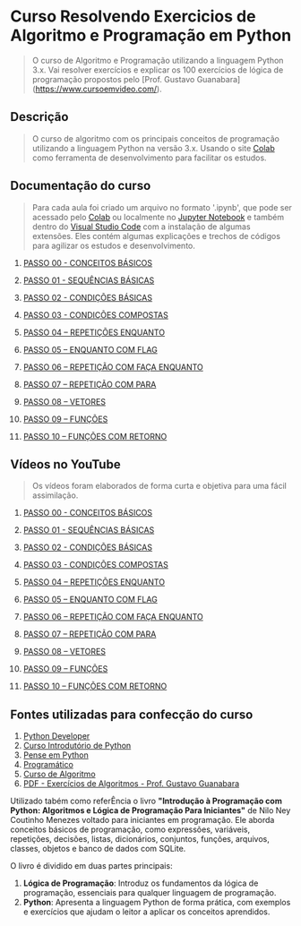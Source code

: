 # Curso Resolvendo Exercicios de Algoritmo e Programação em Python

> O curso de Algoritmo e Programação utilizando a linguagem Python 3.x. Vai resolver exercícios e explicar os 100 exercícios de lógica de programação propostos pelo [Prof. Gustavo Guanabara] (https://www.cursoemvideo.com/). 

## Descrição

> O curso de algoritmo com os principais conceitos de programação utilizando a linguagem Python na versão 3.x. Usando o site [Colab](https://colab.research.google.com/) como ferramenta de desenvolvimento para facilitar os estudos.

## Documentação do curso

> Para cada aula foi criado um arquivo no formato '.ipynb', que pode ser acessado pelo [Colab](https://colab.research.google.com/) ou localmente no [Jupyter Notebook](https://jupyter.org/) e também dentro do [Visual Studio Code](https://code.visualstudio.com/) com a instalação de algumas extensões. Eles contém algumas explicações e trechos de códigos para agilizar os estudos e desenvolvimento.

1. [PASSO 00 - CONCEITOS BÁSICOS](https://github.com/herlonrl/ResolvendoExerciciosLogicaPython/blob/main/PASSO_00_CONCEITOS_BASICOS.ipynb)

2. [PASSO 01 - SEQUÊNCIAS BÁSICAS](https://github.com/herlonrl/ResolvendoExerciciosLogicaPython/blob/main/PASSO_01_SEQUENCIAS_BASICAS.ipynb)

3. [PASSO 02 - CONDIÇÕES BÁSICAS](https://github.com/herlonrl/ResolvendoExerciciosLogicaPython/blob/main/PASSO_02_CONDICOES_BASICAS.ipynb)

4. [PASSO 03 - CONDIÇÕES COMPOSTAS](https://github.com/herlonrl/ResolvendoExerciciosLogicaPython/blob/main/PASSO_03_CONDICOES_COMPOSTAS.ipynb)

5. [PASSO 04 – REPETIÇÕES ENQUANTO](https://github.com/herlonrl/ResolvendoExerciciosLogicaPython/blob/main/PASSO_04_REPETICOES_ENQUANTO.ipynb)

6. [PASSO 05 – ENQUANTO COM FLAG](https://github.com/herlonrl/ResolvendoExerciciosLogicaPython/blob/main/PASSO_05_ENQUANTO_COM_FLAG.ipynb)

7. [PASSO 06 – REPETIÇÃO COM FAÇA ENQUANTO](https://github.com/herlonrl/ResolvendoExerciciosLogicaPython/blob/main/PASSO_06_REPETICAO_COM_FACA_ENQUANTO.ipynb)

8. [PASSO 07 – REPETIÇÃO COM PARA](https://github.com/herlonrl/ResolvendoExerciciosLogicaPython/blob/main/PASSO_07_REPETICAO_COM_PARA.ipynb)

9. [PASSO 08 – VETORES](https://github.com/herlonrl/ResolvendoExerciciosLogicaPython/blob/main/PASSO_08_VETORES.ipynb)

10. [PASSO 09 – FUNÇÕES](https://github.com/herlonrl/ResolvendoExerciciosLogicaPython/blob/main/PASSO_09_FUNCOES.ipynb)

11. [PASSO 10 – FUNÇÕES COM RETORNO](https://github.com/herlonrl/ResolvendoExerciciosLogicaPython/blob/main/PASSO_10_FUNCOES_COM_RETORNO.ipynb)


## Vídeos no YouTube

> Os vídeos foram elaborados de forma curta e objetiva para uma fácil assimilação.

1. [PASSO 00 - CONCEITOS BÁSICOS]()

2. [PASSO 01 - SEQUÊNCIAS BÁSICAS]()

3. [PASSO 02 - CONDIÇÕES BÁSICAS]()

4. [PASSO 03 - CONDIÇÕES COMPOSTAS]()

5. [PASSO 04 – REPETIÇÕES ENQUANTO]()

6. [PASSO 05 – ENQUANTO COM FLAG]()

7. [PASSO 06 – REPETIÇÃO COM FAÇA ENQUANTO]()

8. [PASSO 07 – REPETIÇÃO COM PARA]()

9. [PASSO 08 – VETORES]()

10. [PASSO 09 – FUNÇÕES]()

11. [PASSO 10 – FUNÇÕES COM RETORNO]()


## Fontes utilizadas para confecção do curso

1. [Python Developer](https://roadmap.sh/python)
2. [Curso Introdutório de Python](https://curso.grupysanca.com.br/pt/latest/index.html)
3. [Pense em Python](https://pense-python.caravela.club/introducao.html)
4. [Programático](https://programatico.com.br/)
5. [Curso de Algoritmo](https://www.cursoemvideo.com/curso/curso-de-algoritmo/)
6. [PDF - Exercícios de Algoritmos - Prof. Gustavo Guanabara](https://www.cursoemvideo.com/wp-content/uploads/2020/10/Exerci%CC%81cios-de-Algoritmos-1-100.pdf)

Utilizado tabém como referÊncia o livro **"Introdução à Programação com Python: Algoritmos e Lógica de Programação Para Iniciantes"** de Nilo Ney Coutinho Menezes voltado para iniciantes em programação. Ele aborda conceitos básicos de programação, como expressões, variáveis, repetições, decisões, listas, dicionários, conjuntos, funções, arquivos, classes, objetos e banco de dados com SQLite.

O livro é dividido em duas partes principais:
1. **Lógica de Programação**: Introduz os fundamentos da lógica de programação, essenciais para qualquer linguagem de programação.
2. **Python**: Apresenta a linguagem Python de forma prática, com exemplos e exercícios que ajudam o leitor a aplicar os conceitos aprendidos.